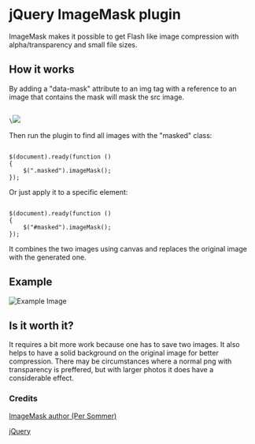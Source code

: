 # jQuery ImageMask plugin

ImageMask makes it possible to get Flash like image compression with alpha/transparency and small file sizes.

## How it works

By adding a "data-mask" attribute to an img tag with a reference to an image that contains the mask will mask the src image.

<code>
\<img src="path-to-main-image.jpg" data-mask="path-to-mask-image.jpg">
</code>

Then run the plugin to find all images with the "masked" class:

<code>
$(document).ready(function ()
{
	$(".masked").imageMask();
});
</code>

Or just apply it to a specific element:

<code>
$(document).ready(function ()
{
	$("#masked").imageMask();
});
</code>

It combines the two images using canvas and replaces the original image with the generated one.

## Example

![Example Image](https://raw.github.com/sommerper/jQueryImageMask/master/exampleimage.jpg)

## Is it worth it?
It requires a bit more work because one has to save two images. It also helps to have a solid background on the original image for better compression. There may be circumstances where a normal png with transparency is preffered, but with larger photos it does have a considerable effect.

### Credits
[ImageMask author (Per Sommer)](http://www.persommer.com)

[jQuery](http://jquery.com)

